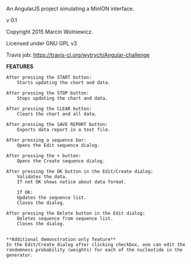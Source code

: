 An AngularJS project simulating a MinION interface.

v 0.1

Copyright 2015 Marcin Wolniewicz.

Licensed under GNU GPL v3

Travis job:
https://travis-ci.org/wytrych/Angular-challenge

**FEATURES**


	After pressing the START button:
		Starts updating the chart and data.

	After pressing the STOP button:
		Stops updating the chart and data.
		
	After pressing the CLEAR button:
		Clears the chart and all data.

	After pressing the SAVE REPORT button:
		Exports data report in a text file.

	After pressing a sequence bar:
		Opens the Edit sequence dialog.

	After pressing the + button:
		Opens the Create sequence dialog.

	After pressing the OK button in the Edit/Create dialog:
		Validates the data.
		If not OK shows notice about data format.

		If OK:
		Updates the sequence list.
		Closes the dialog.
	
	After pressing the Delete button in the Edit dialog:
		Deletes sequence from sequence list.
		Closes the dialog.


	**Additional demonstration only feature**
	In the Edit/Create dialog after clicking checkbox, one can edit the randomness probability (weights) for each of the nucleotide in the generator.

